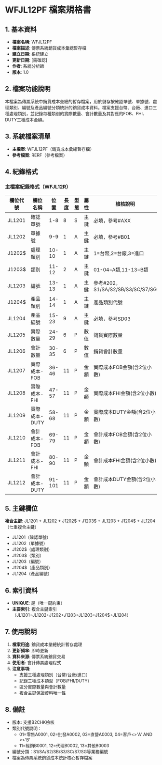 # WFJL12PF 檔案規格書

## 1. 基本資料
- **檔案名稱**: WFJL12PF
- **檔案描述**: 傳票系統銷貨成本彙總暫存檔
- **建立日期**: 系統建立
- **更新日期**: [需確認]
- **作者**: 系統分析師
- **版本**: 1.0

## 2. 檔案功能說明
本檔案為傳票系統中銷貨成本彙總的暫存檔案，用於儲存按確認單號、單據號、處理類別、編號及產品編號分類統計的銷貨成本資料。檔案支援台幣、台廠、進口三種處理類別，並記錄每種類別的實際數量、會計數量及其對應的FOB、FHI、DUTY三種成本金額。

## 3. 系統檔案清單
- **主檔案**: WFJL12PF（銷貨成本彙總暫存檔）
- **參考檔案**: RERF（參考檔案）

## 4. 紀錄格式

### 主檔案紀錄格式（WFJL12R）
| 欄位代號 | 欄位名稱 | 位置 | 長度 | 型態 | 屬性 | 檢核說明 |
|----------|----------|------|------|------|------|----------|
| JL1201 | 確認單號 | 1-8 | 8 | S | 主鍵 | 必填，參考#AXX |
| JL1202 | 單據號 | 9-9 | 1 | A | 主鍵 | 必填，參考#B01 |
| J1202$ | 處理類別 | 10-10 | 1 | A | 主鍵 | 1=台幣,2=台廠,3=進口 |
| J1203$ | 類別 | 11-12 | 2 | A | 主鍵 | 01-04=A類,11-13=B類 |
| JL1203 | 編號 | 13-13 | 1 | A | 主鍵 | 參考#202，S1/SA/S2/SB/S3/SC/S7/SG |
| J1204$ | 產品類別 | 14-14 | 1 | A | 主鍵 | 產品類別代號 |
| JL1204 | 產品編號 | 15-23 | 9 | A | 主鍵 | 必填，參考SD03 |
| JL1205 | 實際數量 | 24-29 | 6 | P | 數值 | 銷貨實際數量 |
| JL1206 | 會計數量 | 30-35 | 6 | P | 數值 | 銷貨會計數量 |
| JL1207 | 實際成本-FOB | 36-46 | 11 | P | 金額 | 實際成本FOB金額(含2位小數) |
| JL1208 | 實際成本-FHI | 47-57 | 11 | P | 金額 | 實際成本FHI金額(含2位小數) |
| JL1209 | 實際成本-DUTY | 58-68 | 11 | P | 金額 | 實際成本DUTY金額(含2位小數) |
| JL1210 | 會計成本-FOB | 69-79 | 11 | P | 金額 | 會計成本FOB金額(含2位小數) |
| JL1211 | 會計成本-FHI | 80-90 | 11 | P | 金額 | 會計成本FHI金額(含2位小數) |
| JL1212 | 會計成本-DUTY | 91-101 | 11 | P | 金額 | 會計成本DUTY金額(含2位小數) |

## 5. 主鍵欄位
**複合主鍵**: JL1201 + JL1202 + J1202$ + J1203$ + JL1203 + J1204$ + JL1204（七重複合主鍵）
- JL1201（確認單號）
- JL1202（單據號）  
- J1202$（處理類別）
- J1203$（類別）
- JL1203（編號）
- J1204$（產品類別）
- JL1204（產品編號）

## 6. 索引資料
- **UNIQUE**: 是（唯一鍵約束）
- **主要索引**: 複合主鍵索引（JL1201+JL1202+J1202$+J1203$+JL1203+J1204$+JL1204）

## 7. 使用說明
1. **檔案用途**: 銷貨成本彙總統計暫存處理
2. **更新頻率**: 即時更新
3. **資料來源**: 傳票系統銷貨交易
4. **使用者**: 會計傳票處理程式
5. **注意事項**: 
   - 支援三種處理類別（台幣/台廠/進口）
   - 記錄三種成本類型（FOB/FHI/DUTY）
   - 區分實際數量與會計數量
   - 複合主鍵保證資料唯一性

## 8. 備註
- 版本: 支援B2CHK檢核
- 類別代號說明：
  - 01=零售A0001, 02=批發A0002, 03=直營A0003, 04=客戶<>'A' AND <>'B'
  - 11=經銷B0001, 12=代理B0002, 13=其他B0003
- 編號分類：S1/SA/S2/SB/S3/SC/S7/SG等業務編號
- 檔案為傳票系統銷貨成本統計核心暫存檔案 
